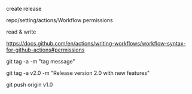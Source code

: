 create release

repo/setting/actions/Workflow permissions

read & write

https://docs.github.com/en/actions/writing-workflows/workflow-syntax-for-github-actions#permissions

git tag -a <tagname> -m "tag message"

git tag -a v2.0 -m "Release version 2.0 with new features"

git push origin v1.0